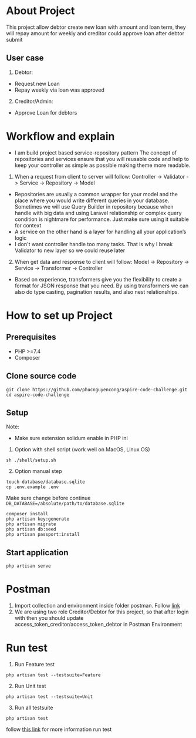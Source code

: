 # About Project
This project allow debtor create new loan with amount and loan term, 
they will repay amount for weekly and creditor could approve loan after
debtor submit
## User case
1. Debtor:
- Request new Loan
- Repay weekly via loan was approved
2. Creditor/Admin:
- Approve Loan for debtors

# Workflow and explain
- I am build project based service-repository pattern
The concept of repositories and services ensure that you will reusable code and help to keep
your controller as simple as possible making theme more readable.

1. When a request from client to server will follow:
Controller -> Validator -> Service -> Repository -> Model
- Repositories are usually a common wrapper for your model and the place where you would 
write different queries in your database. Sometimes we will use Query Builder in repository
because when handle with big data and using Laravel relationship or complex query condition
is nightmare for performance. Just make sure using it suitable for context
- A service on the other hand is a layer for handling all your application’s logic
- I don't want controller handle too many tasks. That is why I break Validator to new layer so
we could reuse later
2. When get data and response to client will follow:
Model -> Repository -> Service -> Transformer -> Controller
- Based on experience, transformers give you the flexibility to create a format for
JSON response that you need. By using transformers we can also do type casting, 
pagination results, and also nest relationships.

# How to set up Project
## Prerequisites
- PHP >=7.4
- Composer

## Clone source code
```shell
git clone https://github.com/phucnguyencong/aspire-code-challenge.git
cd aspire-code-challenge
```

## Setup 
Note: 
- Make sure extension solidum enable in PHP ini

1. Option with shell script (work well on MacOS, Linux OS)
```shell
sh ./shell/setup.sh
```

2. Option manual step
```shell
touch database/database.sqlite
cp .env.example .env
```
Make sure change before continue
```DB_DATABASE=/absolute/path/to/database.sqlite```

```shell
composer install
php artisan key:generate
php artisan migrate
php artisan db:seed
php artisan passport:install
```

## Start application
```shell
php artisan serve
```

# Postman
1. Import collection and environment inside folder postman. Follow [link](https://learning.postman.com/docs/getting-started/importing-and-exporting-data/#importing-data-into-postman)
2. We are using two role Creditor/Debtor for this project, so that after login with then you should update
access_token_creditor/access_token_debtor in Postman Environment

# Run test
1. Run Feature test
```shell
php artisan test --testsuite=Feature
```
2. Run Unit test
```shell
php artisan test --testsuite=Unit
```
3. Run all testsuite
```shell
php artisan test
```
follow [this link](https://laravel.com/docs/8.x/testing) for more information run test
